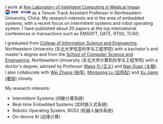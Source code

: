 I work at [Key Laboratory of Intelligent Computing in Medical Image]() <img src='./images/logo-sea-header-desktop.webp' style='width: 6em;'> as a Tenure Track Assistant Professor in Northeastern University, China.  My research interests are in the area of embedded systems, with a recent focus on intermittent systems and robot operating system. I have published about 20 papers at the top international conferences or transactions such as EMSOFT, DATE, RTSS, TCAD. 

I graduated from [College of Information Science and Engineering](http://www.ise.neu.edu.cn/YW/main.htm), Northeastern University (东北大学信息科学与工程学院) with a bachelor's and master's degree and from the [School of Computer Science and Engineering](http://www.cse.neu.edu.cn/), Northeastern University (东北大学计算机科学与工程学院) with a doctor's degree, advised by Professor [Wang Yi (王义)]() and [Nan Guan (关楠)](https://www.cityu.edu.hk/stfprofile/nanguan.htm). I also collaborate with [Wei Zhang (张伟)](), [Mingsong Lv (吕鸣松)]() and [Xu Jiang (姜徐)]() closely. 

My research interests:
- Intermittent Systems (间歇计算系统)
- Real-time Embedded Systems (实时嵌入式系统)
- Robotic Operating System, ROS2 (机器人操作系统)
- On-device AI (边缘计算)
